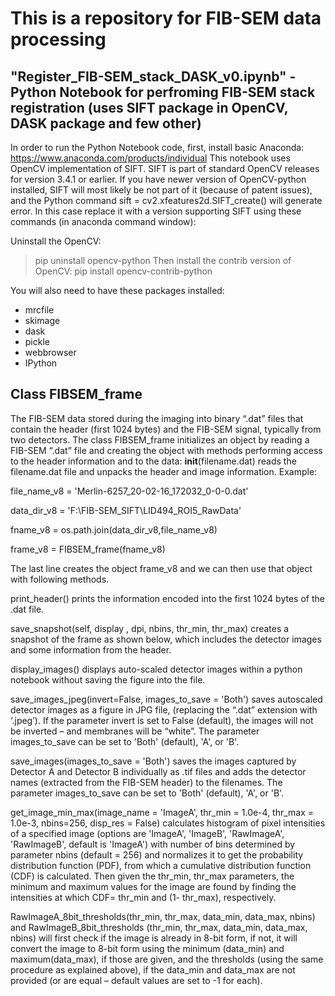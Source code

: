 # This is a repository for FIB-SEM data processing

## "Register_FIB-SEM_stack_DASK_v0.ipynb" - Python Notebook for perfroming FIB-SEM stack registration (uses SIFT package in OpenCV, DASK package and few other)

In order to run the Python Notebook code, first, install basic Anaconda:
https://www.anaconda.com/products/individual
This notebook uses OpenCV implementation of SIFT. SIFT is part of standard OpenCV releases for version 3.4.1 or earlier. If you have newer version of OpenCV-python installed, SIFT will most likely be not part of it (because of patent issues), and the Python command sift = cv2.xfeatures2d.SIFT_create() will generate error. In this case replace it with a version supporting SIFT using these commands (in anaconda command window):

Uninstall the OpenCV:
>pip uninstall opencv-python
Then install the contrib version of OpenCV:
>pip install opencv-contrib-python

You will also need to have these packages installed:
-	mrcfile
-	skimage
-	dask
-	pickle
-	webbrowser
-	IPython


## Class FIBSEM_frame
The FIB-SEM data stored during the imaging into binary “.dat” files that contain the header (first 1024 bytes) and the FIB-SEM signal, typically from two detectors.
The class FIBSEM_frame initializes an object by reading a FIB-SEM “.dat” file and creating the object with methods performing access to the header information and to the data:
__init__(filename.dat) reads the filename.dat file and unpacks the header and image information.
Example: 

file_name_v8 = 'Merlin-6257_20-02-16_172032_0-0-0.dat'

data_dir_v8 = 'F:\FIB-SEM_SIFT\LID494_ROI5_RawData'

fname_v8 = os.path.join(data_dir_v8,file_name_v8)

frame_v8 = FIBSEM_frame(fname_v8)

The last line creates the object frame_v8 and we can then use that object with following methods.

print_header() prints the information encoded into the first 1024 bytes of the .dat file.

save_snapshot(self, display , dpi, nbins, thr_min, thr_max) creates a snapshot of the frame as shown below, which includes the detector images and some information from the header.

display_images() displays auto-scaled detector images within a python notebook without saving the figure into the file.

save_images_jpeg(invert=False, images_to_save = 'Both') saves autoscaled detector images as a figure in JPG file, (replacing the “.dat” extension with ‘.jpeg’). If the parameter invert is set to False (default), the images will not be inverted – and membranes will be “white”. The parameter images_to_save can be set to 'Both' (default), 'A', or 'B'.

save_images(images_to_save = 'Both') saves the images captured by Detector A and Detector B individually as .tif files and adds the detector names (extracted from the FIB-SEM header) to the filenames. The parameter images_to_save can be set to 'Both' (default), 'A', or 'B'.

get_image_min_max(image_name = 'ImageA', thr_min = 1.0e-4, thr_max = 1.0e-3, nbins=256, disp_res = False) calculates histogram of pixel intensities of a specified image (options are 'ImageA', 'ImageB', 'RawImageA', 'RawImageB',  default is 'ImageA') with number of bins determined by parameter nbins (default = 256) and normalizes it to get the probability distribution function (PDF), from which a cumulative distribution function (CDF) is calculated. Then given the thr_min, thr_max parameters, the minimum and maximum values for the image are found by finding the intensities at which CDF= thr_min and (1- thr_max), respectively.

RawImageA_8bit_thresholds(thr_min, thr_max, data_min, data_max, nbins) and RawImageB_8bit_thresholds (thr_min, thr_max, data_min, data_max, nbins) will first check if the image is already in 8-bit form, if not, it will convert the image to 8-bit form using the minimum (data_min) and maximum(data_max), if those are given, and the thresholds (using the same procedure as explained above), if the data_min and data_max are not provided (or are equal – default values are set to -1 for each).


